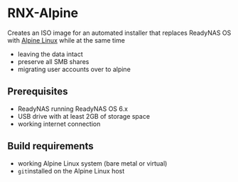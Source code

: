 # RNX-Alpine

Creates an ISO image for an automated installer that replaces ReadyNAS OS with 
[Alpine Linux](https://alpinelinux.org) while at the same time
- leaving the data intact
- preserve all SMB shares
- migrating user accounts over to alpine

## Prerequisites

- ReadyNAS running ReadyNAS OS 6.x
- USB drive with at least 2GB of storage space
- working internet connection

## Build requirements

- working Alpine Linux system (bare metal or virtual)
- `git`installed on the Alpine Linux host


